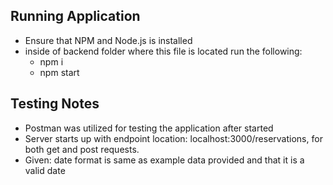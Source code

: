## Running Application
- Ensure that NPM and Node.js is installed
- inside of backend folder where this file is located run the following:
    - npm i
    - npm start

## Testing Notes
- Postman was utilized for testing the application after started
- Server starts up with endpoint location: localhost:3000/reservations, for both get and post requests.
- Given: date format is same as example data provided and that it is a valid date



